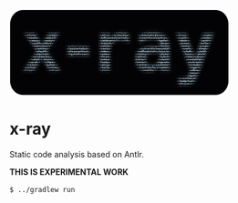 ![](src/main/logo/x-ray-150.png)
# x-ray

Static code analysis based on Antlr.

**THIS IS EXPERIMENTAL WORK**
```shell script
$ ../gradlew run
```
